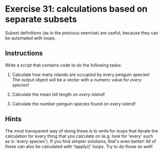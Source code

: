 # Exercise 31: calculations based on separate subsets

Subset definitions (as in the previous exercise) are useful, because they can be automated with loops.

## Instructions

Write a script that contains code to do the following tasks:

1. Calculate how many islands are occupied by every penguin species! 
The output object will be a vector with a numeric value for *every species*!

2. Calculate the mean bill length on *every island*! 

3. Calculate the number penguin species found on *every island*!


## Hints
The most transparent way of doing these is to write for loops that iterate the calculation for every thing that you calculate on (e.g. look for 'every' such as in 'every species'). If you find simpler solutions, that's even better!
All of these can also be calculated with 'tapply()' loops. Try to do those as well! 
